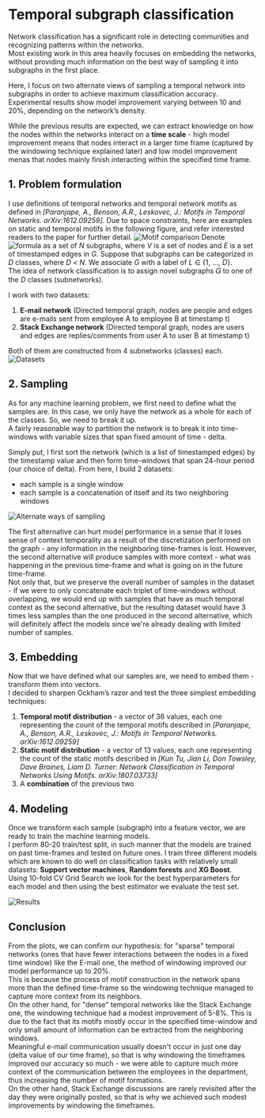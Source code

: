 # Temporal subgraph classification
Network classification has a significant role in detecting communities and recognizing patterns within the networks.  
Most existing work in this area heavily focuses on embedding the networks, without providing much information on the best way of sampling it into subgraphs in the first place.  

Here, I focus on two alternate views of sampling a temporal network into subgraphs in order to achieve maximum classification accuracy. Experimental results show model improvement varying between 10 and 20%, depending on the network’s density.  

While the previous results are expected, we can extract knowledge on how the nodes within the networks interact on a **time scale** - high model improvement means that nodes interact in a larger time frame (captured by the windowing technique explained later) and low model improvement menas that nodes mainly finish interacting within the specified time frame.

## 1. Problem formulation 
I use definitions of temporal networks and temporal network motifs as defined in *[Paranjape, A., Benson, A.R., Leskovec, J.: Motifs in Temporal Networks. arXiv:1612.09259]*. Due to space constraints, here are examples on static and temporal motifs in the following figure, and refer interested readers to the paper for further detail.
![Motif comparison](https://github.com/ZafirStojanovski/temporal-subgraph-classification/blob/master/motif%20comparison.jpg "Motif comparison")
Denote ![formula](https://github.com/ZafirStojanovski/temporal-subgraph-classification/blob/master/formula.png "formula") as a set of *N* subgraphs, where *V* is a set of nodes and *E* is a set of timestamped edges in *G*. Suppose that subgraphs can be categorized in *D* classes, where *D* < *N*. We associate *G* with a label of *L* ∈ {1, ..., *D*}.  
The idea of network classification is to assign novel subgraphs 𝐺 to one of the *D* classes (subnetworks).

I work with two datasets:  
1. **E-mail network** (Directed temporal graph, nodes are people and edges are e-mails sent from employee A to employee B at timestamp t)
2. **Stack Exchange network** (Directed temporal graph, nodes are users and edges are replies/comments from user A to user B at timestamp t)  

Both of them are constructed from 4 subnetworks (classes) each.
![Datasets](https://github.com/ZafirStojanovski/temporal-subgraph-classification/blob/master/datasets.jpg "Datasets")
## 2. Sampling
As for any machine learning problem, we first need to define what the samples are. In this case, we only have the network as a whole for each of the classes. So, we need to break it up.  
A fairly reasonable way to partition the network is to break it into time-windows with variable sizes that span fixed amount of time - delta.  

Simply put, I first sort the network (which is a list of timestamped edges) by the timestamp value and then form time-windows that span 24-hour period (our choice of delta).
From here, I build 2 datasets:  
* each sample is a single window
* each sample is a concatenation of itself and its two neighboring windows

![Alternate ways of sampling](https://github.com/ZafirStojanovski/temporal-subgraph-classification/blob/master/btr.png "Alternate ways of sampling")  

The first alternative can hurt model performance in a sense that it loses sense of context temporality as a result of the discretization performed on the graph - any information in the neighboring time-frames is lost.
However, the second alternative will produce samples with more context - what was happening in the previous time-frame and what is going on in the future time-frame.  
Not only that, but we preserve the overall number of samples in the dataset - if we were to only concatenate each triplet of time-windows without overlapping, we would end up with samples that have as much temporal context as the second alternative, but the resulting dataset would have 3 times less samples than the one produced in the second alternative, which will definitely affect the models since we're already dealing with limited number of samples.  

## 3. Embedding
Now that we have defined what our samples are, we need to embed them - transform them into vectors.  
I decided to sharpen Ockham’s razor and test the three simplest embedding techniques:  
1. **Temporal motif distribution** - a vector of 36 values, each one representing the count of the temporal motifs described in *[Paranjape, A., Benson, A.R., Leskovec, J.: Motifs in Temporal Networks. arXiv:1612.09259]*
2. **Static motif distribution** - a vector of 13 values, each one representing the count of the static motifs described in *[Kun Tu, Jian Li, Don Towsley, Dave Braines, Liam D. Turner: Network Classification in Temporal Networks Using Motifs. arXiv:1807.03733]*
3. A **combination** of the previous two  

## 4. Modeling
Once we transform each sample (subgraph) into a feature vector, we are ready to train the machine learning models.  
I perform 80-20 train/test split, in such manner that the models are trained on past time-frames and tested on future ones.
I train three different models which are known to do well on classification tasks with relatively small datasets: **Support vector machines**, **Random forests** and **XG Boost**.  
Using 10-fold CV Grid Search we look for the best hyperparameters for each model and then using the best estimator we evaluate the test set.  

![Results](https://github.com/ZafirStojanovski/temporal-subgraph-classification/blob/master/results.png "Results") 

## Conclusion
From the plots, we can confirm our hypothesis: for "sparse" temporal networks (ones that have fewer interactions between the nodes in a fixed time window) like the E-mail one, the method of windowing improved our model performance up to 20%.  
This is because the process of motif construction in the network spans more than the defined time-frame so the windowing technique managed to capture more context from its neighbors.  
On the other hand, for "dense" temporal networks like the Stack Exchange one, the windowing technique had a modest improvement of 5-8%. This is due to the fact that its motifs mostly occur in the specified time-window and only small amount of information can be extracted from the neighboring windows.  
Meaningful e-mail communication usually doesn't occur in just one day (delta value of our time frame), so that is why windowing the timeframes improved our accuracy so much - we were able to capture much more context of the communication between the employees in the department, thus increasing the number of motif formations.  
On the other hand, Stack Exchange discussions are rarely revisited after the day they were originally posted, so that is why we achieved such modest improvements by windowing the timeframes.  
